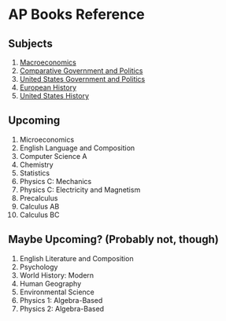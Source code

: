# AP Books Reference
## Subjects
1. [Macroeconomics](https://github.com/tathyagarg/ap-books/tree/main/Economics/Macroeconomics)
2. [Comparative Government and Politics](https://github.com/tathyagarg/ap-books/tree/main/Government%20and%20Politics/Comparative%20Government%20and%20Politics)
3. [United States Government and Politics](https://github.com/tathyagarg/ap-books/tree/main/Government%20and%20Politics/United%20States%20Government%20and%20Politics)
4. [European History](https://github.com/tathyagarg/ap-books/tree/main/History/European%20History)
5. [United States History](https://github.com/tathyagarg/ap-books/tree/main/History/United%20States%20History)

## Upcoming
1. Microeconomics
2. English Language and Composition
3. Computer Science A
4. Chemistry
5. Statistics
6. Physics C: Mechanics
7. Physics C: Electricity and Magnetism
8. Precalculus
9. Calculus AB
10. Calculus BC

## Maybe Upcoming? (Probably not, though)
1. English Literature and Composition
2. Psychology
3. World History: Modern
4. Human Geography
5. Environmental Science
6. Physics 1: Algebra-Based
7. Physics 2: Algebra-Based
